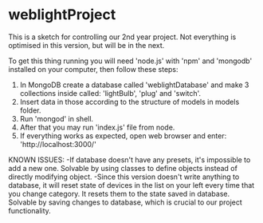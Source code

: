 # weblightProject
This is a sketch for controlling our 2nd year project. Not everything is optimised in this version, but will be in the next.

To get this thing running you will need 'node.js' with 'npm' and 'mongodb' installed on your computer, then follow these steps:
1. In MongoDB create a database called 'weblightDatabase' and make 3 collections inside called: 'lightBulb', 'plug' and 'switch'.
2. Insert data in those according to the structure of models in models folder.
3. Run 'mongod' in shell.
4. After that you may run 'index.js' file from node.
5. If everything works as expected, open web browser and enter: 'http://localhost:3000/'

KNOWN ISSUES:
-If database doesn't have any presets, it's impossible to add a new one. Solvable by using classes to define objects instead of directly modifying object.
-Since this version doesn't write anything to database, it will reset state of devices in the list on your left every time that you change category. It resets them to the state saved in database. Solvable by saving changes to database, which is crucial to our project functionality.